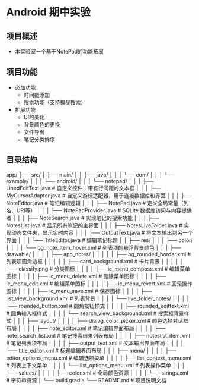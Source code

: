 # Android 期中实验

## 项目概述

  * 本实验室一个基于NotePad的功能拓展 

## 项目功能

 * 必加功能
   * 时间戳添加
   * 搜索功能（支持模糊搜索）
 * 扩展功能
   * UI的美化
   * 背景颜色的更换
   * 文件导出
   * 笔记分类排序  

## 目录结构

app/
├── src/
│   ├── main/
│   │   ├── java/
│   │   │   └── com/
│   │   │       └── example/
│   │   │           └── android/
│   │   │               └── notepad/
│   │   │                   ├── LinedEditText.java       # 自定义控件：带有行间距的文本框
│   │   │                   ├── MyCursorAdapter.java     # 自定义游标适配器，用于连接数据库和界面
│   │   │                   ├── NoteEditor.java          # 笔记编辑逻辑
│   │   │                   ├── NotePad.java             # 定义全局常量（列名、URI等）
│   │   │                   ├── NotePadProvider.java     # SQLite 数据库访问与内容提供者
│   │   │                   ├── NoteSearch.java          # 实现笔记的搜索功能
│   │   │                   ├── NotesList.java           # 显示所有笔记的主界面
│   │   │                   ├── NotesLiveFolder.java     # 实现动态文件夹，显示实时内容
│   │   │                   ├── OutputText.java          # 将文本输出到另一个界面
│   │   │                   └── TitleEditor.java         # 编辑笔记标题
│   │   ├── res/
│   │   │   ├── color/
│   │   │   │   └── bg_note_item_hover.xml               # 列表项的悬浮背景颜色
│   │   │   ├── drawable/
│   │   │   │   ├── app_notes/
│   │   │   │   │   ├── bg_rounded_border.xml            # 列表项圆角边框
│   │   │   │   │   ├── card_background.xml              # 卡片背景
│   │   │   │   │   └── classify.png                     # 分类图标
│   │   │   │   ├── ic_menu_compose.xml                  # 编辑菜单图标
│   │   │   │   ├── ic_menu_delete.xml                   # 删除菜单图标
│   │   │   │   ├── ic_menu_edit.xml                     # 编辑菜单图标
│   │   │   │   ├── ic_menu_revert.xml                   # 回滚操作图标
│   │   │   │   ├── ic_menu_save.xml                     # 保存图标
│   │   │   │   ├── list_view_background.xml             # 列表背景
│   │   │   │   └── live_folder_notes/
│   │   │   │       ├── rounded_button.xml               # 圆角按钮样式
│   │   │   │       ├── rounded_edittext.xml             # 圆角输入框样式
│   │   │   │       └── search_view_background.xml       # 搜索框背景样式
│   │   │   ├── layout/
│   │   │   │   ├── dialog_color_picker.xml              # 颜色选择对话框布局
│   │   │   │   ├── note_editor.xml                      # 笔记编辑界面布局
│   │   │   │   ├── note_search_list.xml                 # 笔记搜索结果列表布局
│   │   │   │   ├── noteslist_item.xml                   # 笔记列表项布局
│   │   │   │   ├── output_text.xml                      # 文本输出界面布局
│   │   │   │   └── title_editor.xml                     # 标题编辑界面布局
│   │   │   ├── menu/
│   │   │   │   ├── editor_options_menu.xml              # 编辑选项菜单
│   │   │   │   ├── list_context_menu.xml                # 列表上下文菜单
│   │   │   │   └── list_options_menu.xml                # 列表操作菜单
│   │   │   ├── values/
│   │   │   │   ├── color.xml                            # 全局颜色资源
│   │   │   │   └── strings.xml                          # 字符串资源
│   └── build.gradle
└── README.md                                            # 项目说明文档
